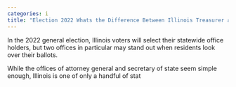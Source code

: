 ```yaml
---
categories: i
title: "Election 2022 Whats the Difference Between Illinois Treasurer and Comptroller"
---
```


In the 2022 general election, Illinois voters will select their statewide office holders, but two offices in particular may stand out when residents look over their ballots.



While the offices of attorney general and secretary of state seem simple enough, Illinois is one of only a handful of stat